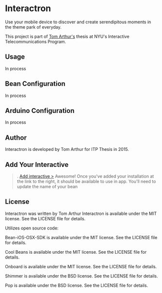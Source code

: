 # Interactron

Use your mobile device to discover and create serendipitous moments in the theme park of everyday.

This project is part of [Tom Arthur's](http://www.howtomworks.com) thesis at NYU's Interactive Telecommunications Program.

## Usage

In process


## Bean Configuration

In process


## Arduino Configuration

In process


## Author

Interactron is developed by Tom Arthur for ITP Thesis in 2015.


## Add Your Interactive
>.
[Add interactive >](http://google.com)
Awesome! Once you've added your installation at the link to the right, it should be available to use in app. You'll need to update the name of your bean 

## License

Interactron was written by Tom Arthur
Interactron is available under the MIT license. See the LICENSE file for details.

Utilizes open source code:

Bean-iOS-OSX-SDK is available under the MIT license. See the LICENSE file for details.

Cool Beans is available under the MIT license. See the LICENSE file for details.

Onboard is available under the MIT license. See the LICENSE file for details.

Shimmer is available under the BSD license. See the LICENSE file for details.

Pop is available under the BSD license. See the LICENSE file for details. 